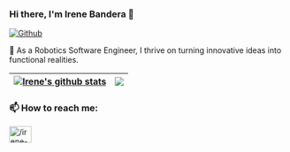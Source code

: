 ### Hi there, I'm Irene Bandera 👋
[![Github](https://img.shields.io/github/followers/irenebm?label=Follow&style=social)](https://github.com/irenebm)

🤖 As a Robotics Software Engineer, I thrive on turning innovative ideas into functional realities.

<!--
**irenebm/irenebm** is a ✨ _special_ ✨ repository because its `README.md` (this file) appears on your GitHub profile.

Here are some ideas to get you started:

- 🔭 I’m currently working on ...
- 🌱 I’m currently learning ...
- 👯 I’m looking to collaborate on ...
- 🤔 I’m looking for help with ...
- 💬 Ask me about ...
- 📫 How to reach me: ...
- 😄 Pronouns: ...
- ⚡ Fun fact: ...
-->

| <a href="https://github.com/anuraghazra/github-readme-stats"><img align="center" src="https://github-readme-stats.vercel.app/api?username=irenebm&show_icons=true&include_all_commits=true&theme=buefy&hide_border=true" alt="Irene's github stats" /></a> | <a href="https://github.com/anuraghazra/github-readme-stats"><img align="center" src="https://github-readme-stats.vercel.app/api/top-langs/?username=irenebm&layout=compact&theme=buefy&hide_border=true" /></a> |
| ------------- | ------------- |

### 📫 How to reach me:
<p align="left">
<a href="https://www.linkedin.com/in/irene-bandera" target="blank"><img align="center" src="https://raw.githubusercontent.com/rahuldkjain/github-profile-readme-generator/master/src/images/icons/Social/linked-in-alt.svg" alt="/irene-bandera" height="30" width="40" /></a>
</p>
